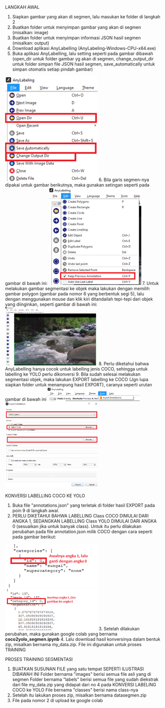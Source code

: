LANGKAH AWAL
1. Siapkan gambar yang akan di segmen, lalu masukan ke folder di langkah 2
2. Buatkan folder untuk menyimpan gambar yang akan di segmen (misalkan: image)
3. Buatkan folder untuk menyimpan informasi JSON hasil segmen (misalkan: output)
4. Download aplikasi AnyLabelling (AnyLabeling-Windows-CPU-x64.exe)
5. Buka aplikasi AnyLabelling, lalu setting seperti pada gambar dibawah (open_dir untuk folder gambar yg akan di segmen, change_output_dir untuk folder simpan file JSON hasil segmen, save_automatically untuk simpan otomatis setiap pindah gambar) 
<img src="/asset/1.png" alt="prototype" width="300">
6. Bila garis segmen-nya dipakai untuk gambar berikutnya, maka gunakan setingan seperti pada gambar di bawah ini:
<img src="/asset/2.png" alt="prototype" width="300">
7. Untuk melakukan gambar segmentasi ke objek maka lakukan dengan memilih gambar polygon (gambar pada nomor 6 yang berbentuk segi 5), lalu dengan menggunakan mouse dan klik kiri ditandailah tepi-tepi dari objek yang diinginkan, seperti gambar di bawah ini:
<img src="/asset/3.png" alt="prototype" width="300">
8. Perlu diketahui bahwa AnyLabelling hanya cocok untuk labelling jenis COCO, sehingga untuk labelling ke YOLO perlu dikonversi
9. Bila sudah selesai melakukan segmentasi objek, maka lakukan EXPORT labelling ke COCO (Jgn lupa siapkan folder untuk menampung hasil EXPORT), caranya seperti urutan gambar di bawah ini
<img src="/asset/4.png" alt="prototype" width="300">
<img src="/asset/5.png" alt="prototype" width="300">

KONVERSI LABELLING COCO KE YOLO
1. Buka file "annotations.json" yang terletak di folder hasil EXPORT pada poin 9 di langkah awal.
2. PERLU DIKETAHUI BAHWA LABELLING Class COCO DIMULAI DARI ANGKA 1, SEDANGKAN LABELLING Class YOLO DIMULAI DARI ANGKA 0 (sesuaikan jika untuk banyak class). Untuk itu perlu dilakukan perubahan pada file annotation.json milik COCO dengan cara seperti pada gambar berikut:
<img src="/asset/6.png" alt="prototype" width="300">
<img src="/asset/7.png" alt="prototype" width="300">
3. Setelah dilakukan perubahan, maka gunakan google colab yang bernama <b>coco2yolo_segmen.ipynb</b>
4. Lalu download hasil konversinya dalam bentuk zip, misalkan bernama my_data.zip. File ini digunakan untuk proses TRAINING

PROSES TRAINING SEGMENTASI
1. BUATKAN SUSUNAN FILE yang satu tempat SEPERTI ILUSTRASI DIBAWAH INI
Folder bernama "images"   berisi semua file asli yang di segmen
Folder bernama "labels"   berisi semua file yang sudah diekstrak dari file my_data.zip yang didapat dari no 4 pada KONVERSI LABELING COCO ke YOLO
File bernama "classes"    berisi nama class-nya
2. Setelah itu lakukan proses zip, misalkan bernama datasegmen.zip
3. File pada nomor 2 di upload ke google colab

